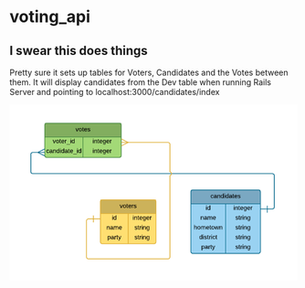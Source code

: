 # voting_api

## I swear this does things

Pretty sure it sets up tables for Voters, Candidates and the Votes between them.  It will display candidates from the Dev table when running Rails Server and pointing to localhost:3000/candidates/index

![alt tag](https://github.com/aphero/voting_api/blob/master/candidates_and_voters.png)

